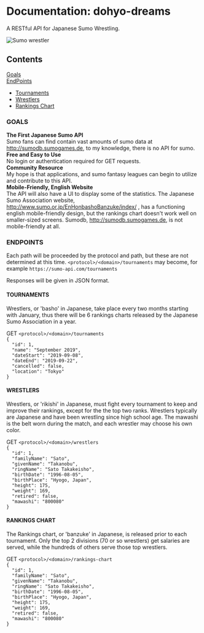 # Documentation: dohyo-dreams
A RESTful API for Japanese Sumo Wrestling.

![Sumo wrestler](https://upload.wikimedia.org/wikipedia/commons/b/b8/Sumo_Wrestling.jpg "Sumo wrestler")<br>

## Contents 
[Goals](#user-contents-goals)<br/>
[EndPoints](#user-contents-endpoints)<br/>
* [Tournaments](#user-content-tournaments)<br/>
* [Wrestlers](#user-content-wrestlers)<br/>
* [Rankings Chart](#user-content-rankings-chart)<br/>

### GOALS
__The First Japanese Sumo API__<br>
Sumo fans can find contain vast amounts of sumo data at http://sumodb.sumogames.de, to my knowledge, there is no API for sumo.<br>
__Free and Easy to Use__<br>
No login or authentication required for GET requests.<br>
__Community Resource__<br>
My hope is that applications, and sumo fantasy leagues can begin to utilize and contribute to this API.<br>
__Mobile-Friendly, English Website__<br>
The API will also have a UI to display some of the statistics. The Japanese Sumo Association website, http://www.sumo.or.jp/EnHonbashoBanzuke/index/ , has a functioning english mobile-friendly design, but the rankings chart doesn't work well on smaller-sized screens. Sumodb, http://sumodb.sumogames.de, is not mobile-friendly at all.

### ENDPOINTS

Each path will be proceeded by the protocol and path, but these are not determined at this time. 
`<protocol>/<domain>/tournaments` may become, for example `https://sumo-api.com/tournaments`

Responses will be given in JSON format.

#### TOURNAMENTS

Wrestlers, or 'basho' in Japanese, take place every two months starting with January, thus there will be 6 rankings charts released by the Japanese Sumo Association in a year. 

GET `<protocol>/<domain>/tournaments`<br>
`{`<br>
`  "id": 1,`<br>
`  "name": "September 2019",`<br>
`  "dateStart": "2019-09-08",`<br>
`  "dateEnd": "2019-09-22",`<br>
`  "cancelled": false,`<br>
`  "location": "Tokyo"`<br>
`}`


#### WRESTLERS

Wrestlers, or 'rikishi' in Japanese, must fight every tournament to keep and improve their rankings, except for the the top two ranks. Wrestlers typically are Japanese and have been wrestling since high school age. The mawashi is the belt worn during the match, and each wrestler may choose his own color.

GET `<protocol>/<domain>/wrestlers`<br>
`{`<br>
`  "id": 1,`<br>
`  "familyName": "Sato",`<br>
`  "givenName": "Takanobu",`<br>
`  "ringName": "Sato Takakeisho",`<br>
`  "birthDate": "1996-08-05",`<br>
`  "birthPlace": "Hyogo, Japan",`<br>
`  "height": 175,`<br>
`  "weight": 169,`<br>
`  "retired": false,`<br>
`  "mawashi": "800080"`<br>
`}`

#### RANKINGS CHART

The Rankings chart, or 'banzuke' in Japanese, is released prior to each tournament. Only the top 2 divisions (70 or so wrestlers) get salaries are served, while the hundreds of others serve those top wrestlers.

GET `<protocol>/<domain>/rankings-chart`<br>
`{`<br>
`  "id": 1,`<br>
`  "familyName": "Sato",`<br>
`  "givenName": "Takanobu",`<br>
`  "ringName": "Sato Takakeisho",`<br>
`  "birthDate": "1996-08-05",`<br>
`  "birthPlace": "Hyogo, Japan",`<br>
`  "height": 175,`<br>
`  "weight": 169,`<br>
`  "retired": false,`<br>
`  "mawashi": "800080"`<br>
`}`